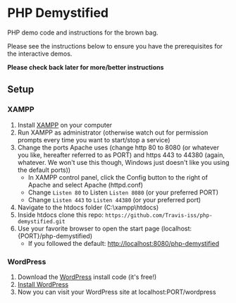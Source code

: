 # PHP Demystified
PHP demo code and instructions for the brown bag. 

Please see the instructions below to ensure you have the prerequisites for the interactive demos.

**Please check back later for more/better instructions**

## Setup
### XAMPP
1. Install [XAMPP](https://www.apachefriends.org/download.html) on your computer
2. Run XAMPP as administrator (otherwise watch out for permission prompts every time you want to start/stop a service)
3. Change the ports Apache uses (change http 80 to 8080 (or whatever you like, hereafter referred to as PORT) and https 443 to 44380 (again, whatever. We won't use this though, Windows just doesn't like you using the default ports))
	- In XAMPP control panel, click the Config button to the right of Apache and select Apache (httpd.conf)
	- Change `Listen 80` to Listen `Listen 8080` (or your preferred PORT)
	- Change `Listen 443` to `Listen 44380`  (or your preferred port)
4. Navigate to the htdocs folder (C:\xampp\htdocs)
5. Inside htdocs clone this repo:
```https://github.com/Travis-iss/php-demystified.git```
6. Use your favorite browser to open the start page (localhost:{PORT}/php-demystified)
	- If you followed the default: <http://localhost:8080/php-demystified>

### WordPress
1. Download the [WordPress](https://wordpress.org/download/) install code (it's free!)
2. [Install WordPress](https://wordpress.org/support/article/how-to-install-wordpress/)
3. Now you can visit your WordPress site at localhost:PORT/wordpress